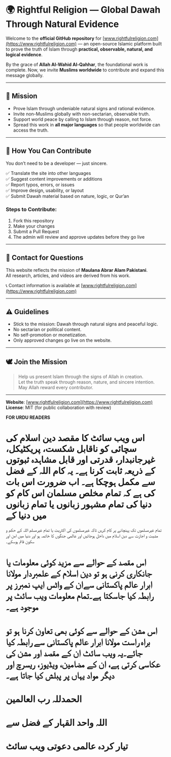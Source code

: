 # 🌍 Rightful Religion — Global Dawah Through Natural Evidence

Welcome to the **official GitHub repository** for [www.rightfulreligion.com](https://www.rightfulreligion.com) — an open-source Islamic platform built to prove the truth of Islam through **practical, observable, natural, and logical evidence**.

By the grace of **Allah Al-Wahid Al-Qahhar**, the foundational work is complete. Now, we invite **Muslims worldwide** to contribute and expand this message globally.

---

## 🧭 Mission

- Prove Islam through undeniable natural signs and rational evidence.
- Invite non-Muslims globally with non-sectarian, observable truth.
- Support world peace by calling to Islam through reason, not force.
- Spread this work in **all major languages** so that people worldwide can access the truth.

---

## 🤝 How You Can Contribute

You don’t need to be a developer — just sincere.

✅ Translate the site into other languages  
✅ Suggest content improvements or additions  
✅ Report typos, errors, or issues  
✅ Improve design, usability, or layout  
✅ Submit Dawah material based on nature, logic, or Qur’an

### Steps to Contribute:
1. Fork this repository
2. Make your changes
3. Submit a Pull Request
4. The admin will review and approve updates before they go live

---

## 📩 Contact for Questions

This website reflects the mission of **Maulana Abrar Alam Pakistani**.  
All research, articles, and videos are derived from his work.

📞 Contact information is available at [www.rightfulreligion.com](https://www.rightfulreligion.com)

---

## ⚠️ Guidelines

- Stick to the mission: Dawah through natural signs and peaceful logic.
- No sectarian or political content.
- No self-promotion or monetization.
- Only approved changes go live on the website.

---

## 🕊️ Join the Mission

> Help us present Islam through the signs of Allah in creation.  
> Let the truth speak through reason, nature, and sincere intention.  
> May Allah reward every contributor.

---

**Website**: [www.rightfulreligion.com](https://www.rightfulreligion.com)  
**License**: MIT (for public collaboration with review)

**FOR URDU READERS**

# اس ویب سائٹ کا مقصد دین اسلام کی سچائی کو ناقابل شکست، پریکٹیکل، غیرجانبدار، قدرتی اور قابل مشاہدہ ثبوتوں کے ذریعہ ثابت کرنا ہے۔ یہ کام اللہ کے فضل سے مکمل ہوچکا ہے۔ اب ضرورت اس بات کی ہے کہ تمام مخلص مسلمان اس کام کو دنیا کی تمام مشہور زبانوں یا تمام زبانوں میں دنیا کے 
تمام غیرمسلموں تک پہنچانے پر کام کریں تاکہ غیرمسلموں کی اکثریت یا تمام غیرمسلم  اللہ کے حکم و مشیت و اجازت سے دین اسلام میں داخل ہوجائیں اور عالمی جنگوں کا خاتمہ ہو اور دنیا میں امن اور سکون قائم ہوسکے۔ 
# اس مقصد کے حوالے سے مزید کوئی معلومات یا جانکاری کرنی ہو تو دین اسلام کے علمبردار مولانا ابرار عالم پاکستانی سےان کے واٹس ایپ نمبرز پر رابطہ کیا جاسکتا ہے۔تمام معلومات ویب سائٹ پر موجود ہے۔
# اس مشن کے حوالے سے کوئی بھی تعاون کرنا ہو تو براہ راست مولانا ابرار عالم پاکستانی سے رابطہ کیا جائے۔یہ ویب سائٹ ان کے مقصد اور مشن کی عکاسی کرتی ہے، ان کے مضامین، ویڈیوز، ریسرچ اور دیگر مواد یہاں پر پبلش کیا جاتا ہے۔
# الحمدللہ رب العالمین
# اللہ واحد القہار کے فضل سے
# تیار کردہ عالمی دعوتی ویب سائٹ

